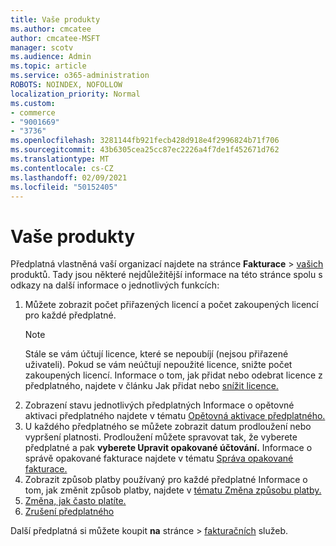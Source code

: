 ```yaml
---
title: Vaše produkty
ms.author: cmcatee
author: cmcatee-MSFT
manager: scotv
ms.audience: Admin
ms.topic: article
ms.service: o365-administration
ROBOTS: NOINDEX, NOFOLLOW
localization_priority: Normal
ms.custom:
- commerce
- "9001669"
- "3736"
ms.openlocfilehash: 3281144fb921fecb428d918e4f2996824b71f706
ms.sourcegitcommit: 43b6305cea25cc87ec2226a4f7de1f452671d762
ms.translationtype: MT
ms.contentlocale: cs-CZ
ms.lasthandoff: 02/09/2021
ms.locfileid: "50152405"
---
```

# <a name="your-products"></a>Vaše produkty

Předplatná vlastněná vaší organizací najdete na stránce **Fakturace**  >  [vašich](https://go.microsoft.com/fwlink/p/?linkid=842054) produktů. Tady jsou některé nejdůležitější informace na této stránce spolu s odkazy na další informace o jednotlivých funkcích:

1. Můžete zobrazit počet přiřazených licencí a počet zakoupených licencí pro každé předplatné.
    > [!NOTE]
    > Stále se vám účtují licence, které se nepoubíjí (nejsou přiřazené uživateli). Pokud se vám neúčtují nepoužité licence, snižte počet zakoupených licencí. Informace o tom, jak přidat nebo odebrat licence z předplatného, najdete v článku Jak přidat nebo [snížit licence.](https://docs.microsoft.com/alchemyinsights/how-to-add-or-reduce-licenses)
2. Zobrazení stavu jednotlivých předplatných Informace o opětovné aktivaci předplatného najdete v tématu [Opětovná aktivace předplatného.](reactivate-your-subscription.md)
3. U každého předplatného se můžete zobrazit datum prodloužení nebo vypršení platnosti. Prodloužení můžete spravovat tak, že vyberete předplatné a pak **vyberete Upravit opakované účtování.** Informace o správě opakované fakturace najdete v tématu [Správa opakované fakturace.](manage-auto-renewal.md)
4. Zobrazit způsob platby používaný pro každé předplatné Informace o tom, jak změnit způsob platby, najdete v [tématu Změna způsobu platby.](change-payment-method.md)
5. [Změna, jak často platíte.](change-how-often-you-pay.md)
6. [Zrušení předplatného](https://go.microsoft.com/fwlink/?linkid=2119113)

Další předplatná si můžete koupit **na** stránce  >  [fakturačních](https://go.microsoft.com/fwlink/p/?linkid=868433) služeb.